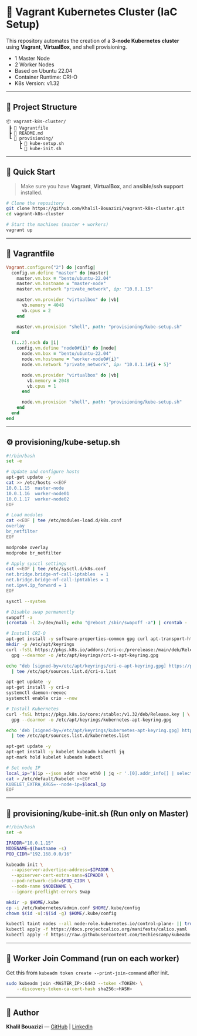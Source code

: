# 🧱 Vagrant Kubernetes Cluster (IaC Setup)

This repository automates the creation of a **3-node Kubernetes cluster** using **Vagrant**, **VirtualBox**, and shell provisioning.

- 1 Master Node
- 2 Worker Nodes
- Based on Ubuntu 22.04
- Container Runtime: CRI-O
- K8s Version: v1.32

---

## 📁 Project Structure
```
📦 vagrant-k8s-cluster/
 ┣ 📄 Vagrantfile
 ┣ 📄 README.md
 ┗ 📁 provisioning/
     ┣ 📜 kube-setup.sh
     ┗ 📜 kube-init.sh
```

---

## 🚀 Quick Start

> Make sure you have **Vagrant**, **VirtualBox**, and **ansible/ssh support** installed.

```bash
# Clone the repository
git clone https://github.com/Khalil-Bouazizi/vagrant-k8s-cluster.git
cd vagrant-k8s-cluster

# Start the machines (master + workers)
vagrant up
```

---

## 📜 Vagrantfile
```ruby
Vagrant.configure("2") do |config|
  config.vm.define "master" do |master|
    master.vm.box = "bento/ubuntu-22.04"
    master.vm.hostname = "master-node"
    master.vm.network "private_network", ip: "10.0.1.15"

    master.vm.provider "virtualbox" do |vb|
      vb.memory = 4048
      vb.cpus = 2
    end

    master.vm.provision "shell", path: "provisioning/kube-setup.sh"
  end

  (1..2).each do |i|
    config.vm.define "node0#{i}" do |node|
      node.vm.box = "bento/ubuntu-22.04"
      node.vm.hostname = "worker-node0#{i}"
      node.vm.network "private_network", ip: "10.0.1.1#{i + 5}"

      node.vm.provider "virtualbox" do |vb|
        vb.memory = 2048
        vb.cpus = 1
      end

      node.vm.provision "shell", path: "provisioning/kube-setup.sh"
    end
  end
end
```

---

## ⚙️ provisioning/kube-setup.sh
```bash
#!/bin/bash
set -e

# Update and configure hosts
apt-get update -y
cat >> /etc/hosts <<EOF
10.0.1.15  master-node
10.0.1.16  worker-node01
10.0.1.17  worker-node02
EOF

# Load modules
cat <<EOF | tee /etc/modules-load.d/k8s.conf
overlay
br_netfilter
EOF

modprobe overlay
modprobe br_netfilter

# Apply sysctl settings
cat <<EOF | tee /etc/sysctl.d/k8s.conf
net.bridge.bridge-nf-call-iptables  = 1
net.bridge.bridge-nf-call-ip6tables = 1
net.ipv4.ip_forward = 1
EOF

sysctl --system

# Disable swap permanently
swapoff -a
(crontab -l 2>/dev/null; echo "@reboot /sbin/swapoff -a") | crontab - || true

# Install CRI-O
apt-get install -y software-properties-common gpg curl apt-transport-https ca-certificates
mkdir -p /etc/apt/keyrings
curl -fsSL https://pkgs.k8s.io/addons:/cri-o:/prerelease:/main/deb/Release.key | \
  gpg --dearmor -o /etc/apt/keyrings/cri-o-apt-keyring.gpg

echo "deb [signed-by=/etc/apt/keyrings/cri-o-apt-keyring.gpg] https://pkgs.k8s.io/addons:/cri-o:/prerelease:/main/deb/ /" \
  | tee /etc/apt/sources.list.d/cri-o.list

apt-get update -y
apt-get install -y cri-o
systemctl daemon-reexec
systemctl enable crio --now

# Install Kubernetes
curl -fsSL https://pkgs.k8s.io/core:/stable:/v1.32/deb/Release.key | \
  gpg --dearmor -o /etc/apt/keyrings/kubernetes-apt-keyring.gpg

echo 'deb [signed-by=/etc/apt/keyrings/kubernetes-apt-keyring.gpg] https://pkgs.k8s.io/core:/stable:/v1.32/deb/ /' \
  | tee /etc/apt/sources.list.d/kubernetes.list

apt-get update -y
apt-get install -y kubelet kubeadm kubectl jq
apt-mark hold kubelet kubeadm kubectl

# Set node IP
local_ip="$(ip --json addr show eth0 | jq -r '.[0].addr_info[] | select(.family == "inet") | .local')"
cat > /etc/default/kubelet <<EOF
KUBELET_EXTRA_ARGS=--node-ip=$local_ip
EOF
```

---

## 🧩 provisioning/kube-init.sh (Run only on Master)
```bash
#!/bin/bash
set -e

IPADDR="10.0.1.15"
NODENAME=$(hostname -s)
POD_CIDR="192.168.0.0/16"

kubeadm init \
  --apiserver-advertise-address=$IPADDR \
  --apiserver-cert-extra-sans=$IPADDR \
  --pod-network-cidr=$POD_CIDR \
  --node-name $NODENAME \
  --ignore-preflight-errors Swap

mkdir -p $HOME/.kube
cp -i /etc/kubernetes/admin.conf $HOME/.kube/config
chown $(id -u):$(id -g) $HOME/.kube/config

kubectl taint nodes --all node-role.kubernetes.io/control-plane- || true
kubectl apply -f https://docs.projectcalico.org/manifests/calico.yaml
kubectl apply -f https://raw.githubusercontent.com/techiescamp/kubeadm-scripts/main/manifests/metrics-server.yaml
```

---

## 🧱 Worker Join Command (run on each worker)
Get this from `kubeadm token create --print-join-command` after init.
```bash
sudo kubeadm join <MASTER_IP>:6443 --token <TOKEN> \
    --discovery-token-ca-cert-hash sha256:<HASH>
```

---

## 🧠 Author
**Khalil Bouazizi** — [GitHub](https://github.com/Khalil-Bouazizi) | [LinkedIn](https://www.linkedin.com/in/khalil-bouazizi-617905244/)
